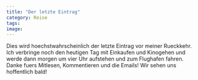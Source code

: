 ```yaml
---
title: "Der letzte Eintrag"
category: Reise
tags: 
image: 
---
```


Dies wird hoechstwahrscheinlich der letzte Eintrag vor meiner Rueckkehr. Ich verbringe noch den heutigen Tag mit Einkaufen und Kinogehen und werde dann morgen um vier Uhr aufstehen und zum Flughafen fahren. Danke fuers Mitlesen, Kommentieren und die Emails! Wir sehen uns hoffentlich bald!

